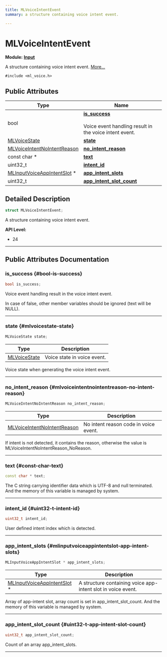 ```yaml
---
title: MLVoiceIntentEvent
summary: a structure containing voice intent event. 

---
```


# MLVoiceIntentEvent

**Module:** **[Input](/versioned_docs/version-22-Feb-2023/api-ref/api/Modules/group___input/group___input.md)**



A structure containing voice intent event.  [More...](#detailed-description)


`#include <ml_voice.h>`

## Public Attributes

| Type           | Name           |
| -------------- | -------------- |
| bool | **[is_success](/versioned_docs/version-22-Feb-2023/api-ref/api/Modules/group___input/struct_m_l_voice_intent_event.md#bool-is-success)** <br></br>Voice event handling result in the voice intent event.  |
| [MLVoiceState](/versioned_docs/version-22-Feb-2023/api-ref/api/Modules/group___input/group___input.md#enums-mlvoicestate) | **[state](/versioned_docs/version-22-Feb-2023/api-ref/api/Modules/group___input/struct_m_l_voice_intent_event.md#mlvoicestate-state)**  |
| [MLVoiceIntentNoIntentReason](/versioned_docs/version-22-Feb-2023/api-ref/api/Modules/group___input/group___input.md#enums-mlvoiceintentnointentreason) | **[no_intent_reason](/versioned_docs/version-22-Feb-2023/api-ref/api/Modules/group___input/struct_m_l_voice_intent_event.md#mlvoiceintentnointentreason-no-intent-reason)**  |
| const char * | **[text](/versioned_docs/version-22-Feb-2023/api-ref/api/Modules/group___input/struct_m_l_voice_intent_event.md#const-char-text)**  |
| uint32_t | **[intent_id](/versioned_docs/version-22-Feb-2023/api-ref/api/Modules/group___input/struct_m_l_voice_intent_event.md#uint32-t-intent-id)**  |
| [MLInputVoiceAppIntentSlot](/versioned_docs/version-22-Feb-2023/api-ref/api/Modules/group___input/struct_m_l_input_voice_app_intent_slot.md) * | **[app_intent_slots](/versioned_docs/version-22-Feb-2023/api-ref/api/Modules/group___input/struct_m_l_voice_intent_event.md#mlinputvoiceappintentslot-app-intent-slots)**  |
| uint32_t | **[app_intent_slot_count](/versioned_docs/version-22-Feb-2023/api-ref/api/Modules/group___input/struct_m_l_voice_intent_event.md#uint32-t-app-intent-slot-count)**  |

## Detailed Description

```cpp
struct MLVoiceIntentEvent;
```

A structure containing voice intent event. 




**API Level:**
  * 24 




-----------
## Public Attributes Documentation

### is_success {#bool-is-success}

```cpp
bool is_success;
```

Voice event handling result in the voice intent event. 

In case of false, other member variables should be ignored (text will be NULL). 





-----------

### state {#mlvoicestate-state}

```cpp
MLVoiceState state;
```



| Type | Description |
|--|--|
| [MLVoiceState](/versioned_docs/version-22-Feb-2023/api-ref/api/Modules/group___input/group___input.md#enums-mlvoicestate) | Voice state in voice event.  |


Voice state when generating the voice intent event. 





-----------

### no_intent_reason {#mlvoiceintentnointentreason-no-intent-reason}

```cpp
MLVoiceIntentNoIntentReason no_intent_reason;
```



| Type | Description |
|--|--|
| [MLVoiceIntentNoIntentReason](/versioned_docs/version-22-Feb-2023/api-ref/api/Modules/group___input/group___input.md#enums-mlvoiceintentnointentreason) | No intent reason code in voice event.  |


If intent is not detected, it contains the reason, otherwise the value is MLVoiceIntentNoIntentReason_NoReason. 





-----------

### text {#const-char-text}

```cpp
const char * text;
```


The C string carrying identifier data which is UTF-8 and null terminated. And the memory of this variable is managed by system. 





-----------

### intent_id {#uint32-t-intent-id}

```cpp
uint32_t intent_id;
```


User defined intent index which is detected. 





-----------

### app_intent_slots {#mlinputvoiceappintentslot-app-intent-slots}

```cpp
MLInputVoiceAppIntentSlot * app_intent_slots;
```



| Type | Description |
|--|--|
| [MLInputVoiceAppIntentSlot](/versioned_docs/version-22-Feb-2023/api-ref/api/Modules/group___input/struct_m_l_input_voice_app_intent_slot.md) * | A structure containing voice app-intent slot in voice event.  |


Array of app-intent slot, array count is set in app_intent_slot_count. And the memory of this variable is managed by system. 





-----------

### app_intent_slot_count {#uint32-t-app-intent-slot-count}

```cpp
uint32_t app_intent_slot_count;
```


Count of an array app_intent_slots. 





-----------



